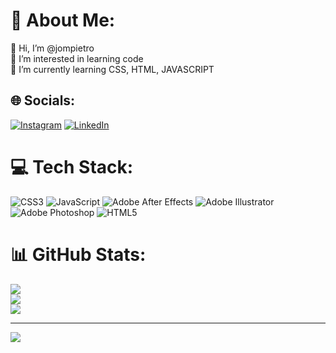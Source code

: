 # 💫 About Me:
👋 Hi, I’m @jompietro<br>👀 I’m interested in learning code<br>🌱 I’m currently learning CSS, HTML, JAVASCRIPT


## 🌐 Socials:
[![Instagram](https://img.shields.io/badge/Instagram-%23E4405F.svg?logo=Instagram&logoColor=white)](https://instagram.com/joaodepietro) [![LinkedIn](https://img.shields.io/badge/LinkedIn-%230077B5.svg?logo=linkedin&logoColor=white)](https://linkedin.com/in/jompietro) 

# 💻 Tech Stack:
![CSS3](https://img.shields.io/badge/css3-%231572B6.svg?style=flat&logo=css3&logoColor=white) ![JavaScript](https://img.shields.io/badge/javascript-%23323330.svg?style=flat&logo=javascript&logoColor=%23F7DF1E) ![Adobe After Effects](https://img.shields.io/badge/Adobe%20After%20Effects-9999FF.svg?style=flat&logo=Adobe%20After%20Effects&logoColor=white) ![Adobe Illustrator](https://img.shields.io/badge/adobeillustrator-%23FF9A00.svg?style=flat&logo=adobeillustrator&logoColor=white) ![Adobe Photoshop](https://img.shields.io/badge/adobephotoshop-%2331A8FF.svg?style=flat&logo=adobephotoshop&logoColor=white) ![HTML5](https://img.shields.io/badge/html5-%23E34F26.svg?style=flat&logo=html5&logoColor=white)
# 📊 GitHub Stats:
![](https://github-readme-stats.vercel.app/api?username=jompietro&theme=vue&hide_border=false&include_all_commits=false&count_private=false)<br/>
![](https://github-readme-streak-stats.herokuapp.com/?user=jompietro&theme=vue&hide_border=false)<br/>
![](https://github-readme-stats.vercel.app/api/top-langs/?username=jompietro&theme=vue&hide_border=false&include_all_commits=false&count_private=false&layout=compact)

---
[![](https://visitcount.itsvg.in/api?id=jompietro&icon=0&color=0)](https://visitcount.itsvg.in)

<!-- Proudly created with GPRM ( https://gprm.itsvg.in ) -->

<!---
jompietro/jompietro is a ✨ special ✨ repository because its `README.md` (this file) appears on your GitHub profile.
You can click the Preview link to take a look at your changes.
--->

